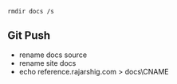 
`rmdir docs /s`
## Git Push
* rename docs source
* rename site docs
* echo reference.rajarshig.com > docs\CNAME
